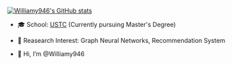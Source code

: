 [![Williamy946's GitHub stats](https://github-readme-stats.vercel.app/api?username=Williamy946&show_icons=true&theme=swift)](https://github.com/anuraghazra/github-readme-stats)

- 🎓 School: [USTC](https://ustc.edu.cn/) (Currently pursuing Master's Degree)
- 🔭 Reasearch Interest: Graph Neural Networks, Recommendation System

- 👋 Hi, I’m @Williamy946


<!---
Williamy946/Williamy946 is a ✨ special ✨ repository because its `README.md` (this file) appears on your GitHub profile.
You can click the Preview link to take a look at your changes.
--->
